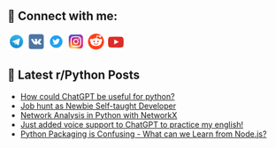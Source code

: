 ## 🔎 Connect with me:
[<img src="https://github.com/bullbesh/bullbesh/blob/main/images/Telegram.png" width="32" height="32" />](https://t.me/bullbesh)
[<img src="https://github.com/bullbesh/bullbesh/blob/main/images/VK.png" width="32" height="32" />](https://vk.com/bullbesh)
[<img src="https://github.com/bullbesh/bullbesh/blob/main/images/Twitter.png" width="32" height="32" />](https://twitter.com/bullbesh1)
[<img src="https://github.com/bullbesh/bullbesh/blob/main/images/Instagram.png" width="32" height="32" />](https://www.instagram.com/bullbesh)
[<img src="https://github.com/bullbesh/bullbesh/blob/main/images/Reddit.png" width="32" height="32" />](https://www.reddit.com/user/bullbesh)
[<img src="https://github.com/bullbesh/bullbesh/blob/main/images/YouTube.png" width="32" height="32" />](https://www.youtube.com/channel/UCtfjRs6uzgq5mfm8S06WTcg)

## 📕 Latest r/Python Posts
<!-- BLOG-POST-LIST:START -->
- [How could ChatGPT be useful for python?](https://www.reddit.com/r/Python/comments/10zrpcb/how_could_chatgpt_be_useful_for_python/)
- [Job hunt as Newbie Self-taught Developer](https://www.reddit.com/r/Python/comments/10zqyxg/job_hunt_as_newbie_selftaught_developer/)
- [Network Analysis in Python with NetworkX](https://www.reddit.com/r/Python/comments/10zpd4z/network_analysis_in_python_with_networkx/)
- [Just added voice support to ChatGPT to practice my english!](https://www.reddit.com/r/Python/comments/10znncf/just_added_voice_support_to_chatgpt_to_practice/)
- [Python Packaging is Confusing - What can we Learn from Node.js?](https://www.reddit.com/r/Python/comments/10zmxr6/python_packaging_is_confusing_what_can_we_learn/)
<!-- BLOG-POST-LIST:END -->
